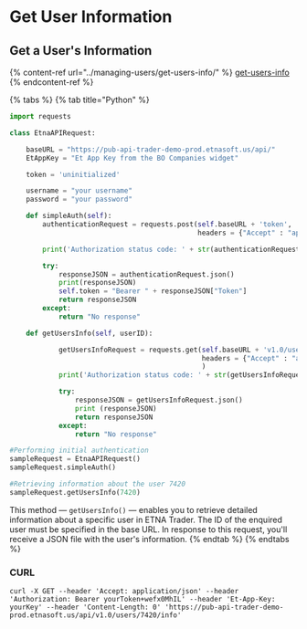 # Get User Information

## Get a User's Information

{% content-ref url="../managing-users/get-users-info/" %}
[get-users-info](../managing-users/get-users-info/)
{% endcontent-ref %}

{% tabs %}
{% tab title="Python" %}
```python
import requests

class EtnaAPIRequest:

    baseURL = "https://pub-api-trader-demo-prod.etnasoft.us/api/"
    EtAppKey = "Et App Key from the BO Companies widget"

    token = 'uninitialized'

    username = "your username"
    password = "your password"

    def simpleAuth(self):
        authenticationRequest = requests.post(self.baseURL + 'token', 
                                              headers = {"Accept" : "application/json", "Et-App-Key" : self.EtAppKey, "Username":self.username, "Password":self.password})

        print('Authorization status code: ' + str(authenticationRequest.status_code) + '\n')

        try:
            responseJSON = authenticationRequest.json()
            print(responseJSON)
            self.token = "Bearer " + responseJSON["Token"]
            return responseJSON
        except:
            return "No response"

    def getUsersInfo(self, userID):

            getUsersInfoRequest = requests.get(self.baseURL + 'v1.0/users/' + str(userID) + '/info', 
                                               headers = {"Accept" : "application/json", "Et-App-Key" : self.EtAppKey, "Authorization":self.token},
                                               )
            print('Authorization status code: ' + str(getUsersInfoRequest.status_code) + '\n')

            try:
                responseJSON = getUsersInfoRequest.json()
                print (responseJSON)
                return responseJSON
            except:
                return "No response"

#Performing initial authentication
sampleRequest = EtnaAPIRequest()
sampleRequest.simpleAuth()

#Retrieving information about the user 7420
sampleRequest.getUsersInfo(7420)
```

This method — `getUsersInfo()` — enables you to retrieve detailed information about a specific user in ETNA Trader. The ID of the enquired user must be specified in the base URL. In response to this request, you'll receive a JSON file with the user's information.
{% endtab %}
{% endtabs %}

### CURL

```
curl -X GET --header 'Accept: application/json' --header 'Authorization: Bearer yourToken+wefx0MhIL' --header 'Et-App-Key: yourKey' --header 'Content-Length: 0' 'https://pub-api-trader-demo-prod.etnasoft.us/api/v1.0/users/7420/info'
```
